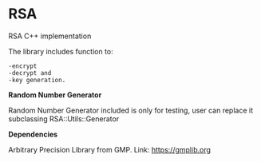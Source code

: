 # RSA
RSA C++ implementation

The library includes function to:

    -encrypt
    -decrypt and 
    -key generation.

**Random Number Generator**

Random Number Generator included is only for testing, user can replace it subclassing RSA::Utils::Generator 

**Dependencies**

Arbitrary Precision Library from GMP.  Link: https://gmplib.org

